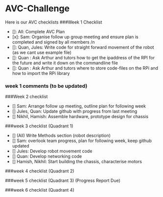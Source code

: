 # AVC-Challenge


Here is our AVC checklists
###Week 1 Checklist

- []: All: Complete AVC Plan
- [x]: Sam: Organise follow up group meeting and ensure plan is completed and signed by all members /n
- []: Quan, Jules: Write code for straight forward movement of the robot (as we cant use example file)
- []: Quan : Ask Arthur and tutors how to get the ipaddress of the RPI for the future and write it down on the commandline file
- []: Quan : Ask Arthur and tutors where to store code-files on the RPi and how to import the RPi library

### week 1 comments (to be updated)

###Week 2 checklist

- [] Sam: Arrange follow up meeting, outline plan for following week
- [] Jules, Quan: Update github with progress from last meeting
- [] Nikhil, Hamish: Assemble hardware, prototype design for chassis 

###week 3 checklist (Quadrant 1)

- [] (All) Write Methods section (robot description)
- [] Sam: overlook team progress, plan for following week, keep github updated
- [] Jules: Develop robot movement code
- [] Quan: Develop networking code
- [] Hamish, Nikhil: Start building the chassis, characterise motors

###week 4 checklist (Quadrant 2)

###week 5 checklist (Quadrant 3) (Progress Report Due)

###week 6 checklist (Quadrant 4)
